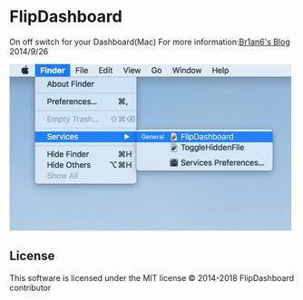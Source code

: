 # FlipDashboard
On off switch for your Dashboard(Mac)
For more information:[Br1an6's Blog](https://www.blogger.com/blogger.g?blogID=3247449026722588474#editor/target=post;postID=5713909608667053061;onPublishedMenu=allposts;onClosedMenu=allposts;postNum=0;src=postname)
2014/9/26

![alt tag](https://github.com/Br1an6/FlipDashboard/blob/master/Screen%20Shot.png)

License
-------

This software is licensed under the MIT license
© 2014-2018 FlipDashboard contributor
